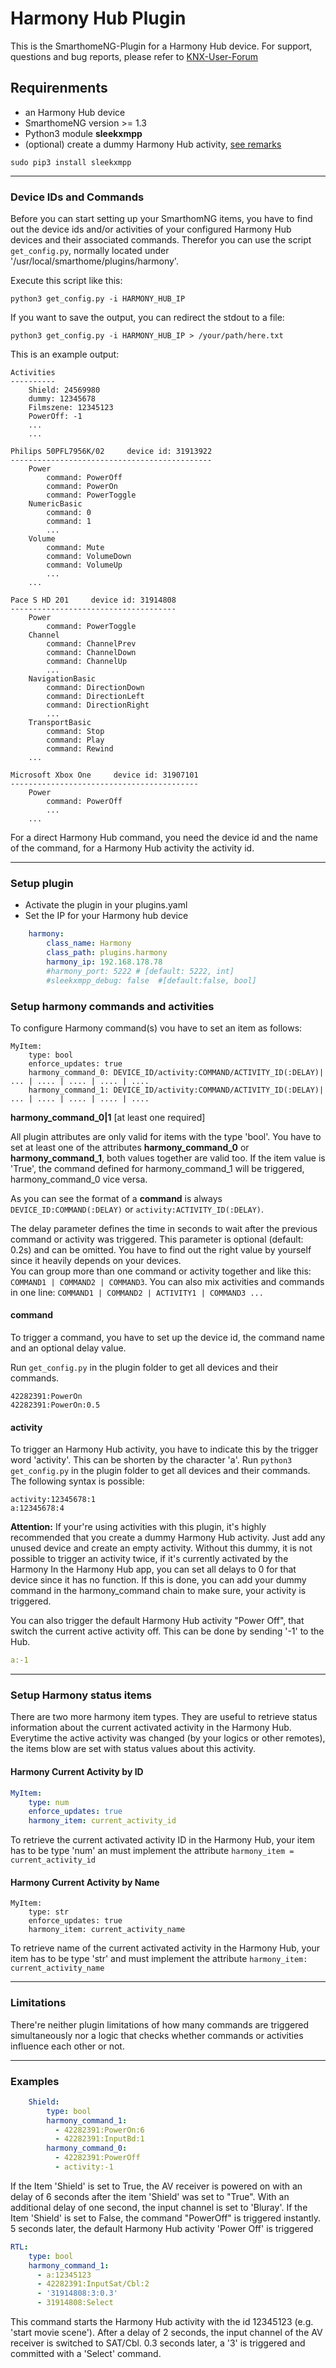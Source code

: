 # Harmony Hub Plugin

This is the SmarthomeNG-Plugin for a Harmony Hub device.
For support, questions and bug reports, please refer to [KNX-User-Forum](https://knx-user-forum.de/forum/supportforen/smarthome-py/1046500-harmony-hub-plugin)


## Requirenments

- an Harmony Hub device
- SmarthomeNG version >= 1.3
- Python3 module <b>sleekxmpp</b>
- (optional) create a dummy Harmony Hub activity, [see remarks](#dummy)

```
sudo pip3 install sleekxmpp
```
---

### Device IDs and Commands

Before you can start setting up your SmarthomNG items, you have to find out the device ids and/or activities of your
configured Harmony Hub devices and their associated commands. Therefor you can use the script ```get_config.py```,
normally located under '/usr/local/smarthome/plugins/harmony'.

Execute this script like this:

```
python3 get_config.py -i HARMONY_HUB_IP
```

If you want to save the output, you can redirect the stdout to a file:

```
python3 get_config.py -i HARMONY_HUB_IP > /your/path/here.txt
```

This is an example output:

```
Activities
----------
	Shield: 24569980
	dummy: 12345678
	Filmszene: 12345123
	PowerOff: -1
	...
	...

Philips 50PFL7956K/02     device id: 31913922
---------------------------------------------
    Power
        command: PowerOff
        command: PowerOn
        command: PowerToggle
    NumericBasic
        command: 0
        command: 1
        ...
    Volume
        command: Mute
        command: VolumeDown
        command: VolumeUp
        ...
    ...

Pace S HD 201     device id: 31914808
-------------------------------------
    Power
        command: PowerToggle
    Channel
        command: ChannelPrev
        command: ChannelDown
        command: ChannelUp
        ...
    NavigationBasic
        command: DirectionDown
        command: DirectionLeft
        command: DirectionRight
        ...
    TransportBasic
        command: Stop
        command: Play
        command: Rewind
    ...

Microsoft Xbox One     device id: 31907101
------------------------------------------
    Power
        command: PowerOff
        ...
    ...
```

For a direct Harmony Hub command, you need the device id and the name of the command,
for a Harmony Hub activity the activity id.

---

### Setup plugin

- Activate the plugin in your plugins.yaml
- Set the IP for your Harmony hub device

```yaml
    harmony:
        class_name: Harmony
        class_path: plugins.harmony
        harmony_ip: 192.168.178.78
        #harmony_port: 5222 # [default: 5222, int]
        #sleekxmpp_debug: false  #[default:false, bool]
```

### Setup harmony commands and activities

To configure Harmony command(s) vou have to set an item as follows:

```
MyItem:
    type: bool
    enforce_updates: true
    harmony_command_0: DEVICE_ID/activity:COMMAND/ACTIVITY_ID(:DELAY)| ... | .... | .... | .... | ....
    harmony_command_1: DEVICE_ID/activity:COMMAND/ACTIVITY_ID(:DELAY)| ... | .... | .... | .... | ....
```

**harmony_command_0|1**     [at least one required]

All plugin attributes are only valid for items with the type 'bool'. You have to set at least one of the attributes
<b>harmony_command_0</b> or <b>harmony_command_1</b>, both values together are valid too. If the item value is
'True', the command defined for harmony_command_1 will be triggered, harmony_command_0 vice versa.<p>

As you can see the format of a **command** is always ```DEVICE_ID:COMMAND(:DELAY)``` or ```activity:ACTIVITY_ID(:DELAY)```.

The delay parameter defines the time in seconds to wait after the previous command or activity was triggered.
This parameter is optional (default: 0.2s) and can be omitted. You have to find out the right value by yourself since it
heavily depends on your devices.  
You can group more than one command or activity together and like this: ```COMMAND1 | COMMAND2 | COMMAND3```. You can
also mix activities and commands in one line: ```COMMAND1 | COMMAND2 | ACTIVITY1 | COMMAND3 ...```

#### command

To trigger a command, you have to set up the device id, the command name and an optional delay value.

Run
```get_config.py``` in the plugin folder to get all devices and their commands.

```
42282391:PowerOn
42282391:PowerOn:0.5
```

#### activity

To trigger an Harmony Hub activity, you have to indicate this by the trigger word 'activity'. This can be shorten by
the character 'a'. Run ```python3 get_config.py``` in the plugin folder to get all devices and their commands. The
following syntax is possible:

```
activity:12345678:1
a:12345678:4
```

**Attention:**<a name="dummy"></a> If your're using activities with this plugin, it's highly recommended that you create a dummy Harmony Hub activity. Just add any unused device and create an empty activity. Without this dummy, it is not possible to trigger an activity twice, if it's currently activated by the Harmony In the Harmony Hub app, you
can set all delays to 0 for that device since it has no function. If this is done, you can add your dummy command in the
harmony_command chain to make sure, your activity is triggered.

You can also trigger the default Harmony Hub activity "Power Off", that switch the current active activity off. This
can be done by sending '-1' to the Hub.

```yaml
a:-1
```

---

### Setup Harmony status items

There are two more harmony item types. They are useful to retrieve status information about the current activated
activity in the Harmony Hub. Everytime the active activity was changed (by your logics or other remotes), the items blow
are set with status values about this activity.

#### Harmony Current Activity by ID

```yaml
MyItem:
    type: num
    enforce_updates: true
    harmony_item: current_activity_id
```
To retrieve the current activated activity ID in the Harmony Hub, your item has to be type 'num' an must implement
the attribute ```harmony_item = current_activity_id```

#### Harmony Current Activity by Name

```
MyItem:
    type: str
    enforce_updates: true
    harmony_item: current_activity_name
```

To retrieve name of the current activated activity in the Harmony Hub, your item has to be type 'str' and must implement the attribute ```harmony_item: current_activity_name```

---

### Limitations

There're neither plugin limitations of how many commands are triggered simultaneously nor a logic that checks whether commands or activities influence each other or not.

---

### Examples

```yaml
    Shield:
        type: bool
        harmony_command_1:
          - 42282391:PowerOn:6
          - 42282391:InputBd:1
        harmony_command_0:
          - 42282391:PowerOff
          - activity:-1
```

If the Item 'Shield' is set to True, the AV receiver is powered on with an delay of 6 seconds after the item 'Shield'
was set to "True". With an additional delay of one second, the input channel is set to 'Bluray'.
If the Item 'Shield' is set to False, the command "PowerOff" is triggered instantly. 5 seconds later, the default
Harmony Hub activity 'Power Off' is triggered

```yaml
RTL:
    type: bool
    harmony_command_1:
      - a:12345123
      - 42282391:InputSat/Cbl:2
      - '31914808:3:0.3'
      - 31914808:Select
```

This command starts the Harmony Hub activity with the id 12345123 (e.g. 'start movie scene'). After a delay of 2 seconds, the input channel of the AV receiver is switched to SAT/Cbl. 0.3 seconds later, a '3' is triggered and committed with a 'Select' command.
